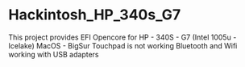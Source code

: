 # Hackintosh_HP_340s_G7

This project provides EFI Opencore for HP - 340S - G7 (Intel 1005u - Icelake)
MacOS - BigSur
Touchpad is not working
Bluetooth and Wifi working with USB adapters

